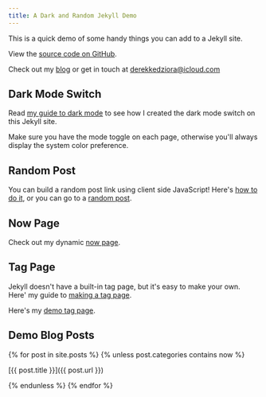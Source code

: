 ```yaml
---
title: A Dark and Random Jekyll Demo
--- 
```


This is a quick demo of some handy things you can add to a Jekyll site. 

View the [source code on GitHub](https://github.com/derekkedziora/jekyll-demo). 

Check out my [blog](https://derekkedziora.com) or get in touch at derekkedziora@icloud.com 

## Dark Mode Switch 

Read [my guide to dark mode](https://derekkedziora.com/blog/dark-mode-revisited) to see how I created the dark mode switch on this Jekyll site. 

Make sure you have the mode toggle on each page, otherwise you'll always display the system color preference.

## Random Post 

You can build a random post link using client side JavaScript! Here's [how to do it](https://derekkedziora.com/blog/Getting-Random-Post-in-Jekyll), or you can go to a [random post](/random). 

## Now Page 

Check out my dynamic [now page](/now).

## Tag Page 

Jekyll doesn't have a built-in tag page, but it's easy to make your own. Here' my guide to [making a tag page](https://derekkedziora.com/blog/tag-page-jekyll).

Here's my [demo tag page](/tags).

## Demo Blog Posts 

{% for post in site.posts %}
{% unless post.categories contains now %}

[{{ post.title }}]({{ post.url }})

{% endunless %}
{% endfor %}